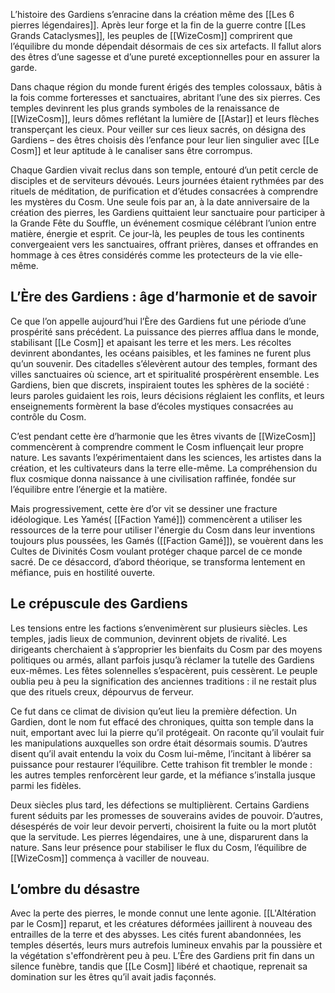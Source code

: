 L’histoire des Gardiens s’enracine dans la création même des [[Les 6 pierres légendaires]]. Après leur forge et la fin de la guerre contre [[Les Grands Cataclysmes]], les peuples de [[WizeCosm]] comprirent que l’équilibre du monde dépendait désormais de ces six artefacts. Il fallut alors des êtres d’une sagesse et d’une pureté exceptionnelles pour en assurer la garde.

Dans chaque région du monde furent érigés des temples colossaux, bâtis à la fois comme forteresses et sanctuaires, abritant l’une des six pierres. Ces temples devinrent les plus grands symboles de la renaissance de [[WizeCosm]], leurs dômes reflétant la lumière de [[Astar]] et leurs flèches transperçant les cieux. Pour veiller sur ces lieux sacrés, on désigna des Gardiens – des êtres choisis dès l’enfance pour leur lien singulier avec [[Le Cosm]]  et leur aptitude à le canaliser sans être corrompus.

Chaque Gardien vivait reclus dans son temple, entouré d’un petit cercle de disciples et de serviteurs dévoués. Leurs journées étaient rythmées par des rituels de méditation, de purification et d’études consacrées à comprendre les mystères du Cosm. Une seule fois par an, à la date anniversaire de la création des pierres, les Gardiens quittaient leur sanctuaire pour participer à la Grande Fête du Souffle, un événement cosmique célébrant l’union entre matière, énergie et esprit. Ce jour-là, les peuples de tous les continents convergeaient vers les sanctuaires, offrant prières, danses et offrandes en hommage à ces êtres considérés comme les protecteurs de la vie elle-même.

## L’Ère des Gardiens : âge d’harmonie et de savoir

Ce que l’on appelle aujourd’hui l’Ère des Gardiens fut une période d’une prospérité sans précédent. La puissance des pierres afflua dans le monde, stabilisant  [[Le Cosm]] et apaisant les terre et les mers. Les récoltes devinrent abondantes, les océans paisibles, et les famines ne furent plus qu’un souvenir.
Des citadelles s’élevèrent autour des temples, formant des villes sanctuaires où science, art et spiritualité prospérèrent ensemble. Les Gardiens, bien que discrets, inspiraient toutes les sphères de la société : leurs paroles guidaient les rois, leurs décisions réglaient les conflits, et leurs enseignements formèrent la base d’écoles mystiques consacrées au contrôle du Cosm.

C’est pendant cette ère d’harmonie que les êtres vivants de [[WizeCosm]] commencèrent à comprendre comment le Cosm influençait leur propre nature. Les savants l’expérimentaient dans les sciences, les artistes dans la création, et les cultivateurs dans la terre elle-même. La compréhension du flux cosmique donna naissance à une civilisation raffinée, fondée sur l’équilibre entre l’énergie et la matière.

Mais progressivement, cette ère d’or vit se dessiner une fracture idéologique. Les Yamés( [[Faction Yamé]]) commencèrent a utiliser les ressources de la terre pour utiliser l'énergie du Cosm dans leur inventions toujours plus poussées, les Gamés ([[Faction Gamé]]), se vouèrent dans les Cultes de Divinités Cosm voulant protéger chaque parcel de ce monde sacré. De ce désaccord, d’abord théorique, se transforma lentement en méfiance, puis en hostilité ouverte.

## Le crépuscule des Gardiens

Les tensions entre les factions s’envenimèrent sur plusieurs siècles. Les temples, jadis lieux de communion, devinrent objets de rivalité. Les dirigeants cherchaient à s’approprier les bienfaits du Cosm par des moyens politiques ou armés, allant parfois jusqu’à réclamer la tutelle des Gardiens eux-mêmes. Les fêtes solennelles s’espacèrent, puis cessèrent. Le peuple oublia peu à peu la signification des anciennes traditions : il ne restait plus que des rituels creux, dépourvus de ferveur.

Ce fut dans ce climat de division qu’eut lieu la première défection. Un Gardien, dont le nom fut effacé des chroniques, quitta son temple dans la nuit, emportant avec lui la pierre qu’il protégeait. On raconte qu’il voulait fuir les manipulations auxquelles son ordre était désormais soumis. D’autres disent qu’il avait entendu la voix du Cosm lui-même, l’incitant à libérer sa puissance pour restaurer l’équilibre. Cette trahison fit trembler le monde : les autres temples renforcèrent leur garde, et la méfiance s’installa jusque parmi les fidèles.

Deux siècles plus tard, les défections se multiplièrent. Certains Gardiens furent séduits par les promesses de souverains avides de pouvoir. D’autres, désespérés de voir leur devoir perverti, choisirent la fuite ou la mort plutôt que la servitude. Les pierres légendaires, une à une, disparurent dans la nature. Sans leur présence pour stabiliser le flux du Cosm, l’équilibre de [[WizeCosm]] commença à vaciller de nouveau.

## L’ombre du désastre

Avec la perte des pierres, le monde connut une lente agonie. [[L'Altération par le Cosm]] reparut, et les créatures déformées jaillirent à nouveau des entrailles de la terre et des abysses. Les cités furent abandonnées, les temples désertés, leurs murs autrefois lumineux envahis par la poussière et la végétation s'effondrèrent peu à peu. L’Ère des Gardiens prit fin dans un silence funèbre, tandis que [[Le Cosm]] libéré et chaotique, reprenait sa domination sur les êtres qu’il avait jadis façonnés.